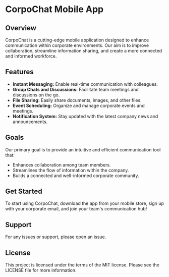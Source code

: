 # CorpoChat Mobile App

## Overview
CorpoChat is a cutting-edge mobile application designed to enhance communication within corporate environments. Our aim is to improve collaboration, streamline information sharing, and create a more connected and informed workforce.

## Features
- **Instant Messaging:** Enable real-time communication with colleagues.
- **Group Chats and Discussions:** Facilitate team meetings and discussions on the go.
- **File Sharing:** Easily share documents, images, and other files.
- **Event Scheduling:** Organize and manage corporate events and meetings.
- **Notification System:** Stay updated with the latest company news and announcements.

## Goals
Our primary goal is to provide an intuitive and efficient communication tool that:
- Enhances collaboration among team members.
- Streamlines the flow of information within the company.
- Builds a connected and well-informed corporate community.

## Get Started
To start using CorpoChat, download the app from your mobile store, sign up with your corporate email, and join your team's communication hub!

## Support
For any issues or support, please open an issue.

## License
This project is licensed under the terms of the MIT license. Please see the LICENSE file for more information.
